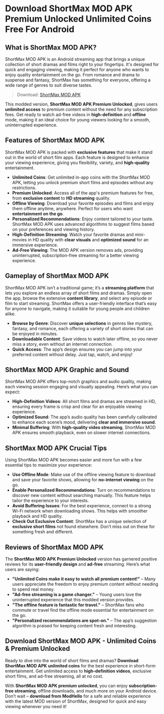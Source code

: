 # Download ShortMax MOD APK Premium Unlocked Unlimited Coins Free For Android

## What is ShortMax MOD APK?

ShortMax MOD APK is an Android streaming app that brings a unique collection of short dramas and films right to your fingertips. It's designed for quick and engaging viewing, making it perfect for anyone who wants to enjoy quality entertainment on the go. From romance and drama to suspense and fantasy, ShortMax has something for everyone, offering a wide range of genres to suit diverse tastes.

>Download: [ShortMax MOD APK](https://s.net.vn/shortmax)

This modded version, **ShortMax MOD APK Premium Unlocked**, gives users **unlimited access** to premium content without the need for any subscription fees. Get ready to watch ad-free videos in **high-definition** and **offline** mode, making it an ideal choice for young viewers looking for a smooth, uninterrupted experience.

## Features of ShortMax MOD APK

ShortMax MOD APK is packed with **exclusive features** that make it stand out in the world of short film apps. Each feature is designed to enhance your viewing experience, giving you flexibility, variety, and **high-quality** entertainment.

- **Unlimited Coins**: Get unlimited in-app coins with the ShortMax MOD APK, letting you unlock premium short films and episodes without any restrictions.
- **Premium Unlocked**: Access all of the app's premium features for free, from **exclusive content** to **HD streaming** quality.
- **Offline Viewing**: Download your favorite episodes and films and enjoy them offline anytime, anywhere. Perfect for users who want **entertainment on the go**.
- **Personalized Recommendations**: Enjoy content tailored to your taste. ShortMax MOD APK uses advanced algorithms to suggest films based on your preferences and viewing history.
- **High-Definition Streaming**: Watch your favorite dramas and mini-movies in HD quality with **clear visuals** and **optimized sound** for an immersive experience.
- **Ad-Free Viewing**: The MOD APK version removes ads, providing uninterrupted, subscription-free streaming for a better viewing experience.
  
## Gameplay of ShortMax MOD APK

ShortMax MOD APK isn’t a traditional game; it’s a **streaming platform** that lets you explore an endless array of short films and dramas. Simply open the app, browse the extensive **content library**, and select any episode or film to start streaming. ShortMax offers a user-friendly interface that’s easy for anyone to navigate, making it suitable for young people and children alike.

- **Browse by Genre**: Discover **unique selections** in genres like mystery, fantasy, and romance, each offering a variety of short stories that can be enjoyed in minutes.
- **Downloadable Content**: Save videos to watch later offline, so you never miss a story, even without an internet connection.
- **Quick Access**: The app’s design ensures you can jump into your preferred content without delay. Just tap, watch, and enjoy!

## ShortMax MOD APK Graphic and Sound

ShortMax MOD APK offers top-notch graphics and audio quality, making each viewing session engaging and visually appealing. Here’s what you can expect:

- **High-Definition Videos**: All short films and dramas are streamed in HD, ensuring every frame is crisp and clear for an enjoyable viewing experience.
- **Optimized Sound**: The app’s audio quality has been carefully calibrated to enhance each scene’s mood, delivering **clear and immersive sound**.
- **Minimal Buffering**: With **high-quality video streaming**, ShortMax MOD APK ensures smooth playback, even on slower internet connections.

## ShortMax MOD APK Crucial Tips

Using ShortMax MOD APK becomes easier and more fun with a few essential tips to maximize your experience:

- **Use Offline Mode**: Make use of the offline viewing feature to download and save your favorite shows, allowing for **no-internet viewing** on the go.
- **Enable Personalized Recommendations**: Turn on recommendations to discover new content without searching manually. This feature helps tailor the experience to your interests.
- **Avoid Buffering Issues**: For the best experience, connect to a strong Wi-Fi network when downloading shows. This helps with smoother playback and HD quality.
- **Check Out Exclusive Content**: ShortMax has a unique selection of **exclusive short films** not found elsewhere. Don’t miss out on these for something fresh and different.
  
## Reviews of ShortMax MOD APK

The **ShortMax MOD APK Premium Unlocked** version has garnered positive reviews for its **user-friendly design** and **ad-free** streaming. Here’s what users are saying:

- **"Unlimited Coins make it easy to watch all premium content!"** – Many users appreciate the freedom to enjoy premium content without needing to spend real money.
- **"Ad-free streaming is a game changer."** – Young users love the uninterrupted experience that this modded version provides.
- **"The offline feature is fantastic for travel."** – ShortMax fans who commute or travel find the offline mode essential for entertainment on the go.
- **"Personalized recommendations are spot-on."** – The app’s suggestion algorithm is praised for keeping content fresh and interesting.
  
## Download ShortMax MOD APK - Unlimited Coins & Premium Unlocked

Ready to dive into the world of short films and dramas? **Download ShortMax MOD APK unlimited coins** for the best experience in short-form entertainment. Get unlimited access to **high-definition videos**, exclusive short films, and ad-free streaming, all at no cost.

With **ShortMax MOD APK premium unlocked**, you can enjoy **subscription-free streaming**, offline downloads, and much more on your Android device. Don’t wait – **download from ModHello** for a safe and reliable experience with the latest MOD version of ShortMax, designed for quick and easy viewing whenever you need it!

